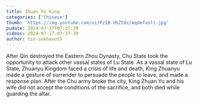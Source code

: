 ```yaml
---
title: Zhuan Yu King
categories: ['Chinese']
thumb: 'https://img.youtube.com/vi/PzIB-UhZtdc/mqdefault.jpg'
pudate: 2024-07-17T07:37:39
videos: 2024-07-17-07-37-39
author: tin-sokhavuth
---
```

After Qin destroyed the Eastern Zhou Dynasty, Chu State took the opportunity to attack other vassal states of Lu State. As a vassal state of Lu State, Zhuanyu Kingdom faced a crisis of life and death, King Zhuanyu made a gesture of surrender to persuade the people to leave, and made a response plan. After the Chu army broke the city, King Zhuan Yu and his wife did not accept the conditions of the sacrifice, and both died while guarding the altar.